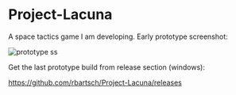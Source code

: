 # Project-Lacuna

A space tactics game I am developing. Early prototype screenshot:

![prototype ss](https://i.imgur.com/7Jnl1gx.png)

Get the last prototype build from release section (windows): 

https://github.com/rbartsch/Project-Lacuna/releases
